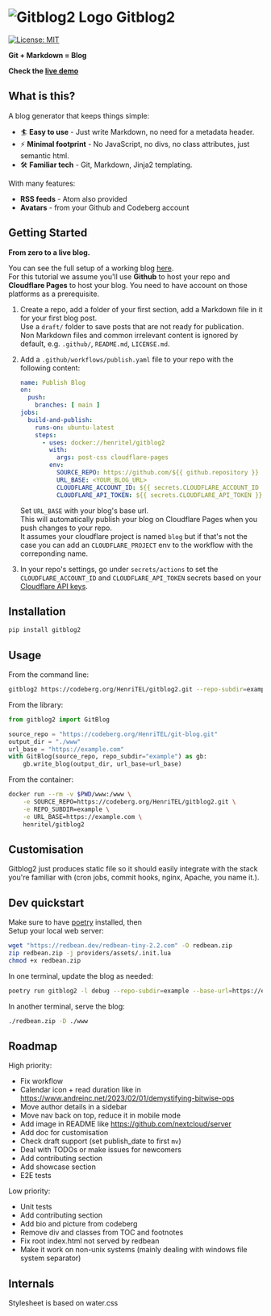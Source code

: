 # ![Gitblog2 Logo](https://blog.henritel.com/media/favicon.svg "title") Gitblog2

[![License: MIT](https://img.shields.io/badge/License-MIT-blue.svg)](https://opensource.org/licenses/MIT)  

**Git + Markdown = Blog**  

**Check the [live demo](https://blog.henritel.com)**  

## What is this?

A blog generator that keeps things simple:  

* 🏄 **Easy to use** - Just write Markdown, no need for a metadata header.
* ⚡ **Minimal footprint** - No JavaScript, no divs, no class attributes, just semantic html.  
* 🛠 **Familiar tech** - Git, Markdown, Jinja2 templating.

With many features:

* **RSS feeds** - Atom also provided
* **Avatars** - from your Github and Codeberg account

## Getting Started

**From zero to a live blog.**

You can see the full setup of a working blog [here](https://github.com/HenriTEL/blog).  
For this tutorial we assume you'll use **Github** to host your repo and **Cloudflare Pages** to host your blog. You need to have account on those platforms as a prerequisite.  

1. Create a repo, add a folder of your first section, add a Markdown file in it for your first blog post.  
Use a `draft/` folder to save posts that are not ready for publication.  
Non Markdown files and common irrelevant content is ignored by default, e.g. `.github/`, `README.md`, `LICENSE.md`.

2. Add a `.github/workflows/publish.yaml` file to your repo with the following content:

    ```yaml
    name: Publish Blog
    on:
      push:
        branches: [ main ]
    jobs:
      build-and-publish:
        runs-on: ubuntu-latest
        steps:
          - uses: docker://henritel/gitblog2
            with:
              args: post-css cloudflare-pages
            env:
              SOURCE_REPO: https://github.com/${{ github.repository }}
              URL_BASE: <YOUR_BLOG_URL>
              CLOUDFLARE_ACCOUNT_ID: ${{ secrets.CLOUDFLARE_ACCOUNT_ID }}
              CLOUDFLARE_API_TOKEN: ${{ secrets.CLOUDFLARE_API_TOKEN }}
    ```

    Set `URL_BASE` with your blog's base url.  
    This will automatically publish your blog on Cloudflare Pages when you push changes to your repo.  
    It assumes your cloudflare project is named `blog` but if that's not the case you can add an `CLOUDFLARE_PROJECT` env to the workflow with the correponding name.
3. In your repo's settings, go under `secrets/actions` to set the `CLOUDFLARE_ACCOUNT_ID` and `CLOUDFLARE_API_TOKEN` secrets based on your [Cloudflare API keys](https://developers.cloudflare.com/fundamentals/api/get-started/keys/#view-your-api-key).  

## Installation

```bash
pip install gitblog2
```

## Usage

From the command line:

```bash
gitblog2 https://codeberg.org/HenriTEL/gitblog2.git --repo-subdir=example --url-base=https://example.com
```

From the library:

```python
from gitblog2 import GitBlog

source_repo = "https://codeberg.org/HenriTEL/git-blog.git"
output_dir = "./www"
url_base = "https://example.com"
with GitBlog(source_repo, repo_subdir="example") as gb:
    gb.write_blog(output_dir, url_base=url_base)
```

From the container:

```bash
docker run --rm -v $PWD/www:/www \
    -e SOURCE_REPO=https://codeberg.org/HenriTEL/gitblog2.git \
    -e REPO_SUBDIR=example \
    -e URL_BASE=https://example.com \
    henritel/gitblog2
```

## Customisation

Gitblog2 just produces static file so it should easily integrate with the stack you're familiar with (cron jobs, commit hooks, nginx, Apache, you name it.).

## Dev quickstart

Make sure to have [poetry](https://python-poetry.org/) installed, then  
Setup your local web server:

```bash
wget "https://redbean.dev/redbean-tiny-2.2.com" -O redbean.zip
zip redbean.zip -j providers/assets/.init.lua
chmod +x redbean.zip
```

In one terminal, update the blog as needed:

```bash
poetry run gitblog2 -l debug --repo-subdir=example --base-url=https://example.com
```

In another terminal, serve the blog:

```bash
./redbean.zip -D ./www
```

## Roadmap

High priority:

- Fix workflow
- Calendar icon + read duration like in https://www.andreinc.net/2023/02/01/demystifying-bitwise-ops
- Move author details in a sidebar
- Move nav back on top, reduce it in mobile mode
- Add image in README like <https://github.com/nextcloud/server>
- Add doc for customisation
- Check draft support (set publish_date to first `mv`)
- Deal with TODOs or make issues for newcomers
- Add contributing section
- Add showcase section
- E2E tests

Low priority:

- Unit tests
- Add contributing section
- Add bio and picture from codeberg
- Remove div and classes from TOC and footnotes
- Fix root index.html not served by redbean
- Make it work on non-unix systems (mainly dealing with windows file system separator)

## Internals

Stylesheet is based on water.css
